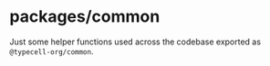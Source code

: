 # packages/common

Just some helper functions used across the codebase exported as `@typecell-org/common`.
